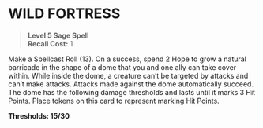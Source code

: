 # WILD FORTRESS

> **Level 5 Sage Spell**  
> **Recall Cost:** 1

Make a Spellcast Roll (13). On a success, spend 2 Hope to grow a natural barricade in the shape of a dome that you and one ally can take cover within. While inside the dome, a creature can’t be targeted by attacks and can’t make attacks. Attacks made against the dome automatically succeed. The dome has the following damage thresholds and lasts until it marks 3 Hit Points. Place tokens on this card to represent marking Hit Points.

**Thresholds: 15/30**

